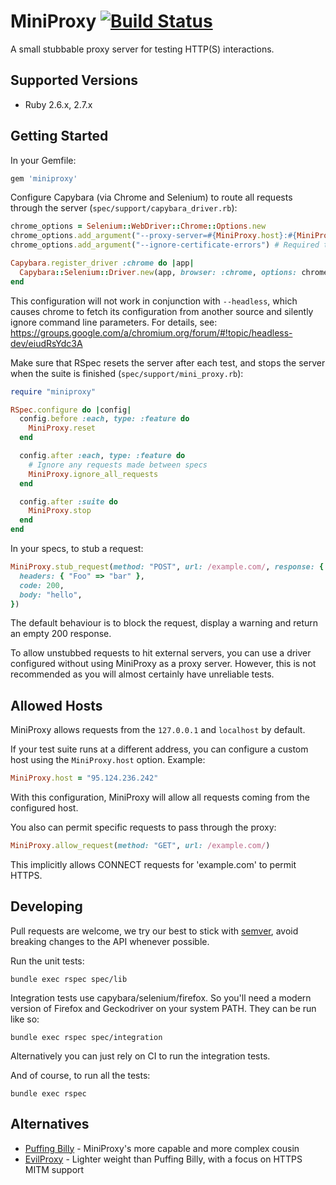# MiniProxy [![Build Status](https://travis-ci.org/conversation/miniproxy.svg?branch=master)](https://travis-ci.org/conversation/miniproxy)

A small stubbable proxy server for testing HTTP(S) interactions.

## Supported Versions

* Ruby 2.6.x, 2.7.x

## Getting Started

In your Gemfile:

```ruby
gem 'miniproxy'
```

Configure Capybara (via Chrome and Selenium) to route all requests through the server (`spec/support/capybara_driver.rb`):

```ruby
chrome_options = Selenium::WebDriver::Chrome::Options.new
chrome_options.add_argument("--proxy-server=#{MiniProxy.host}:#{MiniProxy.port}")
chrome_options.add_argument("--ignore-certificate-errors") # Required to test HTTPS

Capybara.register_driver :chrome do |app|
  Capybara::Selenium::Driver.new(app, browser: :chrome, options: chrome_options)
end
```

This configuration will not work in conjunction with `--headless`, which causes chrome to fetch its configuration
from another source and silently ignore command line parameters. For details, see:
https://groups.google.com/a/chromium.org/forum/#!topic/headless-dev/eiudRsYdc3A

Make sure that RSpec resets the server after each test, and stops the server when the suite is finished (`spec/support/mini_proxy.rb`):

```ruby
require "miniproxy"

RSpec.configure do |config|
  config.before :each, type: :feature do
    MiniProxy.reset
  end

  config.after :each, type: :feature do
    # Ignore any requests made between specs
    MiniProxy.ignore_all_requests
  end

  config.after :suite do
    MiniProxy.stop
  end
end
```

In your specs, to stub a request:

```ruby
MiniProxy.stub_request(method: "POST", url: /example.com/, response: {
  headers: { "Foo" => "bar" },
  code: 200,
  body: "hello",
})
```

The default behaviour is to block the request, display a warning and return an empty 200 response.

To allow unstubbed requests to hit external servers, you can use a driver configured without using MiniProxy as a proxy server. However, this is not recommended as you will almost certainly have unreliable tests.

## Allowed Hosts

MiniProxy allows requests from the `127.0.0.1` and `localhost` by default.

If your test suite runs at a different address, you can configure a custom host using the `MiniProxy.host` option. Example:

```ruby
MiniProxy.host = "95.124.236.242"
```

With this configuration, MiniProxy will allow all requests coming from the configured host.

You also can permit specific requests to pass through the proxy:

```ruby
MiniProxy.allow_request(method: "GET", url: /example.com/)
```

This implicitly allows CONNECT requests for 'example.com' to permit HTTPS.

## Developing

Pull requests are welcome, we try our best to stick with [semver](https://semver.org/), avoid breaking changes to the API whenever possible.

Run the unit tests:

```
bundle exec rspec spec/lib
```

Integration tests use capybara/selenium/firefox. So you'll need a modern version of Firefox and Geckodriver on your system PATH. They can be run like so:

```
bundle exec rspec spec/integration
```

Alternatively you can just rely on CI to run the integration tests.

And of course, to run all the tests:

```
bundle exec rspec
```

## Alternatives

- [Puffing Billy](https://github.com/oesmith/puffing-billy) - MiniProxy's more capable and more complex cousin
- [EvilProxy](https://github.com/bbtfr/evil-proxy) - Lighter weight than Puffing Billy, with a focus on HTTPS MITM support
